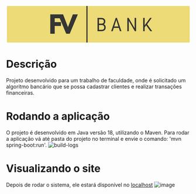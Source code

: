 <div align="center">
  <img src="/src/main/resources/static/img/logo-amarelo.png">
 </div>
 
# Descrição
Projeto desenvolvido para um trabalho de faculdade, onde é solicitado um algoritmo bancário que se possa cadastrar clientes e realizar transações financeiras.

# Rodando a aplicação
O projeto é desenvolvido em Java versão 18, utilizando o Maven. Para rodar a aplicação vá até pasta do projeto no terminal e envie o comando: 
'mvn spring-boot:run'.
![build-logs](https://user-images.githubusercontent.com/90570370/169057847-a34f6cef-2196-4ca4-ab14-7a71a422ec0c.png)


# Visualizando o site
Depois de rodar o sistema, ele estará disponível no <a target="_blank" href="http:127.0.0.1:8080">localhost</a>
![image](https://user-images.githubusercontent.com/90570370/169057573-db4aa74c-ed4b-4c57-8e3e-1e63311c46c4.png)
